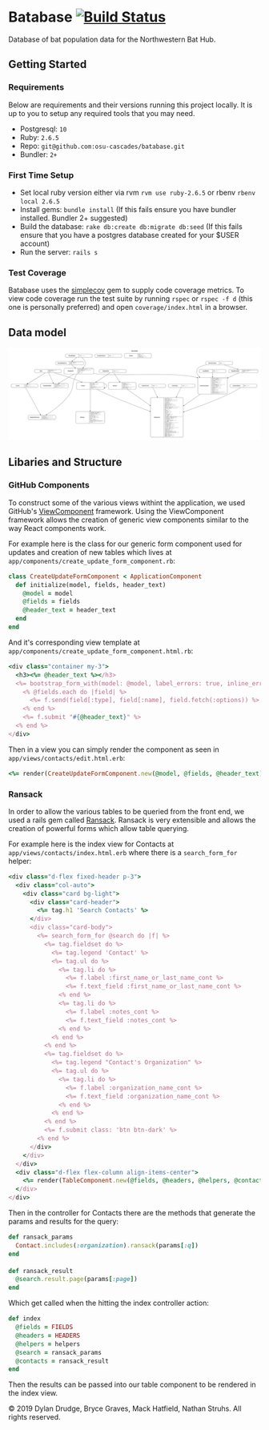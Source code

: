 # Batabase [![Build Status](https://travis-ci.org/osu-cascades/batabase.svg?branch=develop)](https://travis-ci.org/osu-cascades/batabase)

Database of bat population data for the Northwestern Bat Hub.

## Getting Started

### Requirements

Below are requirements and their versions running this project locally. It is up to you to setup any required tools that you may need.

- Postgresql: `10`
- Ruby: `2.6.5`
- Repo: `git@github.com:osu-cascades/batabase.git`
- Bundler: `2+`

### First Time Setup

- Set local ruby version either via rvm `rvm use ruby-2.6.5` or rbenv `rbenv local 2.6.5`
- Install gems: `bundle install` (If this fails ensure you have bundler installed. Bundler 2+ suggested)
- Build the database: `rake db:create db:migrate db:seed` (If this fails ensure that you have a postgres database created for your \$USER account)
- Run the server: `rails s`

### Test Coverage

Batabase uses the [simplecov](https://github.com/colszowka/simplecov) gem to supply code coverage metrics.
To view code coverage run the test suite by running `rspec` or `rspec -f d` (this one is personally preferred) and open `coverage/index.html` in a browser.

## Data model

![erd](erd.png?raw=true)

## Libaries and Structure
### GitHub Components
To construct some of the various views withint the application, we used GitHub's [ViewComponent](https://github.com/github/view_component) framework. Using the ViewComponent framework allows the creation of generic view components similar to the way React components work.

For example here is the class for our generic form component used for updates and creation of new tables which lives at `app/components/create_update_form_component.rb`:
```Ruby
class CreateUpdateFormComponent < ApplicationComponent
  def initialize(model, fields, header_text)
    @model = model
    @fields = fields
    @header_text = header_text
  end
end
```
And it's corresponding view template at `app/components/create_update_form_component.html.rb`:
```Ruby
<div class="container my-3">
  <h3><%= @header_text %></h3>
  <%= bootstrap_form_with(model: @model, label_errors: true, inline_errors: true, local: true) do |f| %>
    <% @fields.each do |field| %>
      <%= f.send(field[:type], field[:name], field.fetch(:options)) %>
    <% end %>
    <%= f.submit "#{@header_text}" %>
  <% end %>
</div>
```
Then in a view you can simply render the component as seen in `app/views/contacts/edit.html.erb`:
```Ruby
<%= render(CreateUpdateFormComponent.new(@model, @fields, @header_text)) %>
```
### Ransack
In order to allow the various tables to be queried from the front end, we used a rails gem called [Ransack](https://github.com/activerecord-hackery/ransack). Ransack is very extensible and allows the creation of powerful forms which allow table querying.

For example here is the index view for Contacts at `app/views/contacts/index.html.erb` where there is a `search_form_for` helper:
```Ruby
<div class="d-flex fixed-header p-3">
  <div class="col-auto">
    <div class="card bg-light">
      <div class="card-header">
        <%= tag.h1 'Search Contacts' %>
      </div>
      <div class="card-body">
        <%= search_form_for @search do |f| %>
          <%= tag.fieldset do %>
            <%= tag.legend 'Contact' %>
            <%= tag.ul do %>
              <%= tag.li do %>
                <%= f.label :first_name_or_last_name_cont %>
                <%= f.text_field :first_name_or_last_name_cont %>
              <% end %>
              <%= tag.li do %>
                <%= f.label :notes_cont %>
                <%= f.text_field :notes_cont %>
              <% end %>
            <% end %>
          <% end %>
          <%= tag.fieldset do %>
            <%= tag.legend "Contact's Organization" %>
            <%= tag.ul do %>
              <%= tag.li do %>
                <%= f.label :organization_name_cont %>
                <%= f.text_field :organization_name_cont %>
              <% end %>
            <% end %>
          <% end %>
          <%= f.submit class: 'btn btn-dark' %>
        <% end %>
      </div>
    </div>
  </div>
  <div class="d-flex flex-column align-items-center">
    <%= render(TableComponent.new(@fields, @headers, @helpers, @contacts, @search)) %>
  </div>
</div>
```

Then in the controller for Contacts there are the methods that generate the params and results for the query:
```Ruby
def ransack_params
  Contact.includes(:organization).ransack(params[:q])
end

def ransack_result
  @search.result.page(params[:page])
end
```
Which get called when the hitting the index controller action:
```Ruby
def index
  @fields = FIELDS
  @headers = HEADERS
  @helpers = helpers
  @search = ransack_params
  @contacts = ransack_result
end
```
Then the results can be passed into our table component to be rendered in the index view.

&copy; 2019 Dylan Drudge, Bryce Graves, Mack Hatfield, Nathan Struhs. All rights reserved.

